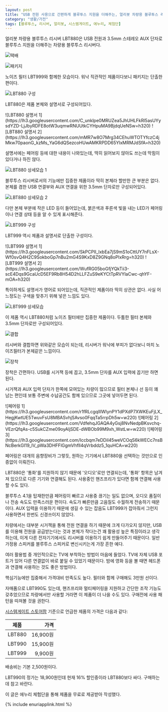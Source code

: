 ```yaml
---
layout: post
title: "USB 전원 사용으로 간편하게 블루투스 지원을 더해주는, 얼리봇 차량용 블루투스 리시버 LBT880"
category: "생활/가전"
tags: [블루투스, 리시버, 얼리봇, 시스템게이트, 에누리, 체험단]
---
```


얼리봇 차량용 블루투스 리시버 LBT880은
USB 전원과 3.5mm 스테레오 AUX 단자로
블루투스 지원을 더해주는
차량용 블루투스 리시버다.

![택배](https://lh3.googleusercontent.com/QilvdlBBJbgOsJ_xxsk1R66OMuOaIDs-08uIhbTEG4MPmpmoxiK90MQCff4EuUpmWYZFVi79VxPMhA=s480)

![패키지](https://lh3.googleusercontent.com/Pz8r7Nmc0O-lP9lG0k9jMsrs90PUl27LIQacmm6PAS4IB4susmTRngNtnWMsxyf-mP4N9Qwym3j2VA=s480)

노이즈 필터 LBT999와 함께한 모습이다.
워낙 직관적인 제품이다보니 패키지는 단촐한 편이다.

![LBT880 구성](https://lh3.googleusercontent.com/X0h1SD7li6nZpXmvQa8Y0yAUKl3QJJMMa_ADHEircsaEvTi3poARVGaTivm5u894-5Ck1yWZDwN_JA=s480)

LBT880은 제품 본체와 설명서로 구성되어있다.

<p class="center" markdown="1">
![LBT880 설명서 1](https://lh3.googleusercontent.com/C_unklpe0MRUZea5JhUHLFkRl5asUYysdYZD-LjJbyRDFE8otW3uqmwRNUUtkCYHpuMA9BjdqUeNSw=h320)
![LBT880 설명서 2](https://lh3.googleusercontent.com/mMR7w8O7Mrg34CEhuWTOTYfczC4jMkw70paonG_kzMs_YaG6dQSezcoHUwAMKRPDD65YlxMRMJdSfA=h320)
</p>

설명서에는 페어링 등에 대한 내용이 나와있는데,
딱히 읽어보지 않아도 쓰는데 막힘이 있다거나 하진 않다.

![LBT880 상세모습 1](https://lh3.googleusercontent.com/bTOgzSB73CFRDrvDncgbTVlOzbylf2WBIcXLgFPf4vKh3J5MCTh_sLxGZYbmipmXa989MHFli60j1g=s480)

블루투스 리시버로서의 기능에만 집중한 제품이라 딱히 본체라 할만한 큰 부분은 없다.
본체를 겸한 USB 연결부와 AUX 연결을 위한 3.5mm 단자로만 구성되어있다.

![LBT880 상세모습 2](https://lh3.googleusercontent.com/MrXrcHv8a7yFJBNRLzMx_JO3WX9jOvKE6-i83rgOJHZTI83QlCAJPSUNnJFJ-gYL_XMbM1xJ61blGQ=s480)

다만 본체 부분에 작은 LED 등이 들어있는데,
붉은색과 푸른색 빛을 내는 LED가 페어링이나 연결 상태 등을 알 수 있게 표시해준다.

![LBT999 구성](https://lh3.googleusercontent.com/_o4KZRamFEFAJcGuwaMTZyY8uwYn027JcoosaCCQVWj0SxOA--UFkVlmNmgigUg0lKtKXkZFjBipPg=s480)

LBT999 역시 제품과 설명서로 단촐한 구성이다.

<p class="center" markdown="1">
![LBT999 설명서 1](https://lh3.googleusercontent.com/SkPCPII_lxbEa7jS9mS1oCttUY7nFLsX-Wf0svQ4H2C9SokboGp7nBu2mG4S9KxD8Z9GNq8oPIxRrg=h320)
![LBT999 설명서 2](https://lh3.googleusercontent.com/WufRG05boGfjYQkTii3-scE4Dqs9GcaUcD5EF9Rb8H54D2hLLFZuS9eKYCtTpRVYlaCwc-qhYF-mOA=h320)
</p>

특이하게도 설명서가 영어로 되어있는데, 직관적인 제품이라 딱히 상관은 없다.
사실 어느정도는 구색을 맞추기 위해 넣은 느낌도 있다.

![LBT999 상세모습](https://lh3.googleusercontent.com/UhMWPRL0OclZzyfOs-Yq8fFVgzfgW5D5dqRbxCzqYQlLJbPjNqgSXosxGbb9VSjArFXwtlRmY2rPKQ=s480)

이 제품 역시 LBT880처럼 노이즈 필터에만 집중한 제품이다.
두툼한 필터 본체와 3.5mm 단자로만 구성되어있다.

![결합](https://lh3.googleusercontent.com/8iI7ypRCNo981Ux6LP3EfP0-yHeHJxRYTNgKOaV-irWcu6AdQM-ulLFqgjRd8ID9M2kM2VXWQZodNA=s480)

리시버와 결합하면 위와같은 모습이 되는데,
리시버가 워낙에 부피가 없다보니 마치 노이즈필터가 본체같은 느낌이다.

![장착](https://lh3.googleusercontent.com/O_xZzEXfW8qHlf9yE9s7XDDV-rGybtBWkGAXIEpxscNlPD54DuDllZjGv4hgsLBAXhH9HtWnIzeh7A=s480)

장착은 간편하다.
USB를 시거잭 등에 꼽고,
3.5mm 단자를 AUX 입력에 꼽기만 하면 된다.

시거잭과 AUX 입력 단자가 한쪽에 모여있는 차량이 많으므로
필터 본체나 선 등이 꽤 남는 편인데
보통 주변에 수납공간도 함께 있으므로 그곳에 넣어두면 된다.

<p class="center" markdown="1">
![페어링 1](https://lh3.googleusercontent.com/r1fRLcgqlllWIynPY1dPXdP7XWKEuFjLX_HegjKwtUE5TwuvFsU8MBASvhjSAvso0FqqTa5rrpDh5w=w220)
![페어링 2](https://lh3.googleusercontent.com/VdfehqJGAQA4yGsj8NvNedpBKsvchq-VEzrQfqAs-c5SukCZme09oyAljSDE-dWBOb99M9xh_WstLw=w220)
![페어링 3](https://lh3.googleusercontent.com/Iccbqm7eDDiI45weVCOqS6kWECc7nsBNcBerkGI19_lV_pWa3DHFFlGgmVhfll4qVrbddz5_1quHCA=w220)
</p>

페어링은 대개의 음향장비가 그렇듯,
원하는 기기에서 LBT880을 선택하는 것만으로 인증없이 이뤄진다.

LBT880은 '통화'를 지원하지 않기 때문에 '오디오'로만 연결되는데,
'통화' 항목은 남겨져 있으므로 다른 기기와 연결해도 된다.
사용중인 핸즈프리가 있다면 함께 연결해 사용할 수도 있다.

블루투스 4.1을 탑재한만큼 페어링이 빠르고 사용중 끊기는 일도 없으며,
오디오 품질이나 전송 속도도 만족스러운 편이다.
속도가 빠른만큼 고음질도 수월하게 전송하기 때문이다.
AUX 입력을 이용하기 때문에 생길 수 있는 잡음도
LBT999가 잡아줘서 그런지 사용하면서 한번도 신경쓰이지 않았다.

차량에서는 대부분 시거잭을 통해 전원 연결을 하기 때문에 크게 다가오지 않지만,
USB를 이용해 전원을 공급받는다는 것과 본체가 작다는건 꽤 활용성 높은 특징이라고 생각하는데,
이게 다른 전자기기에서도 리시버를 이용하기 쉽게 만들어주기 때문이다.
일반 가정용 스피커를 블루투스 스피커로 변신시키는게 가장 흔한 예다.

여러 활용법 중 개인적으로는 TV에 부착하는 방법이 마음에 들었다.
TV에 자체 USB 포트가 있어 다른 연결없이 바로 붙일 수 있었기 때문이다.
밤에 영화 등을 볼 때면 헤드폰과 연결해 사용하는 것도 좋은 방법이다.

핵심기능에만 집중해서 가격대비 만족도도 높다.
필터와 함께 구매해도 3만원 선이다.

자매품으로 LBT990도 있는데,
핸즈프리와 멀티페어링을 지원하고 간단한 조작 기능도 갖추었으므로
차량에서만 사용할 거라면 이 제품이 더 나을 수도 있다.
구매전에 사용 패턴을 따져볼 것을 권한다.

[시스템게이트 스토어팜](https://smartstore.naver.com/sgmarket/products/4256342510) 기준으로
언급한 제품의 가격은 다음과 같다:

제품   | 가격
-------|---------:
LBT880 | 16,900원
LBT990 | 15,900원
LBT999 |  9,900원

배송비는 기본 2,500원이다.

LBT990의 정가는 18,900원인데 현재 16% 할인중이라 LBT880보다 싸다.
구매하는데 참고 바란다.



<div class="im im-info">
이 글은 에누리 체험단을 통해 제품을 무료로 제공받아 작성했다.
</div>

{% include enuriapplink.html %}
